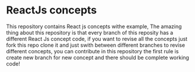 # ReactJs concepts
This repository contains React js concepts withe example, The amazing thing about this repository is that every branch of this reposity has a different
React Js concept code, if you want to revise all the concepts just fork this repo clone it and just swith between different branches to revise different concepts,
you can contribute in this repository the first rule is create new branch for new concept and there should be complete working code!
